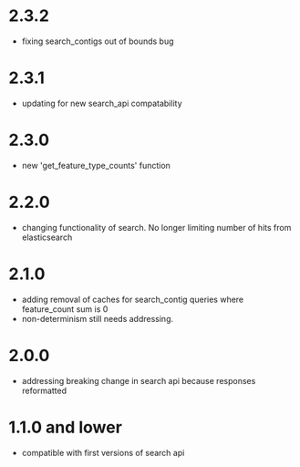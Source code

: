 # 2.3.2
- fixing search_contigs out of bounds bug

# 2.3.1
- updating for new search_api compatability

# 2.3.0
- new 'get_feature_type_counts' function

# 2.2.0
- changing functionality of search. No longer limiting number of hits from elasticsearch

# 2.1.0
- adding removal of caches for search_contig queries where feature_count sum is 0
- non-determinism still needs addressing.

# 2.0.0
- addressing breaking change in search api because responses reformatted

# 1.1.0 and lower
- compatible with first versions of search api